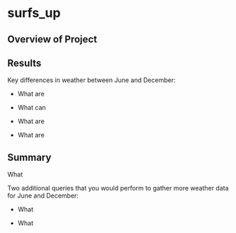 # surfs_up

## Overview of Project



## Results

 Key differences in weather between June and December:
 
- What are 

- What can 

- What are 

- What are 

## Summary

What 

Two additional queries that you would perform to gather more weather data for June and December:

- What 

- What 
